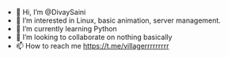 - 👋 Hi, I’m @DivaySaini
- 👀 I’m interested in Linux, basic animation, server management.
- 🌱 I’m currently learning Python
- 💞️ I’m looking to collaborate on nothing basically
- 📫 How to reach me https://t.me/villagerrrrrrrrr

<!---
DivaySaini/DivaySaini is a ✨ special ✨ repository because its `README.md` (this file) appears on your GitHub profile.
You can click the Preview link to take a look at your changes.
--->
